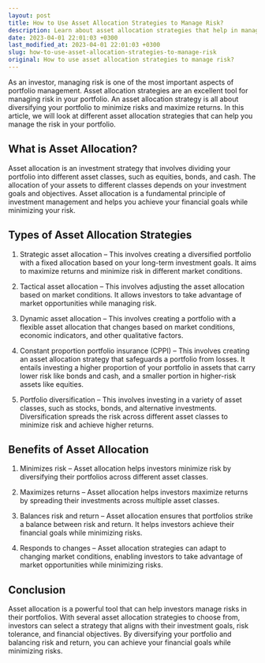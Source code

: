 ```yaml
---
layout: post
title: How to Use Asset Allocation Strategies to Manage Risk?
description: Learn about asset allocation strategies that help in managing your portfolio's risk.
date: 2023-04-01 22:01:03 +0300
last_modified_at: 2023-04-01 22:01:03 +0300
slug: how-to-use-asset-allocation-strategies-to-manage-risk
original: How to use asset allocation strategies to manage risk?
---
```

As an investor, managing risk is one of the most important aspects of portfolio management. Asset allocation strategies are an excellent tool for managing risk in your portfolio. An asset allocation strategy is all about diversifying your portfolio to minimize risks and maximize returns. In this article, we will look at different asset allocation strategies that can help you manage the risk in your portfolio.

## What is Asset Allocation?

Asset allocation is an investment strategy that involves dividing your portfolio into different asset classes, such as equities, bonds, and cash. The allocation of your assets to different classes depends on your investment goals and objectives. Asset allocation is a fundamental principle of investment management and helps you achieve your financial goals while minimizing your risk.

## Types of Asset Allocation Strategies

1. Strategic asset allocation – This involves creating a diversified portfolio with a fixed allocation based on your long-term investment goals. It aims to maximize returns and minimize risk in different market conditions.

2. Tactical asset allocation – This involves adjusting the asset allocation based on market conditions. It allows investors to take advantage of market opportunities while managing risk.

3. Dynamic asset allocation – This involves creating a portfolio with a flexible asset allocation that changes based on market conditions, economic indicators, and other qualitative factors.

4. Constant proportion portfolio insurance (CPPI) – This involves creating an asset allocation strategy that safeguards a portfolio from losses. It entails investing a higher proportion of your portfolio in assets that carry lower risk like bonds and cash, and a smaller portion in higher-risk assets like equities.

5. Portfolio diversification – This involves investing in a variety of asset classes, such as stocks, bonds, and alternative investments. Diversification spreads the risk across different asset classes to minimize risk and achieve higher returns.

## Benefits of Asset Allocation

1. Minimizes risk – Asset allocation helps investors minimize risk by diversifying their portfolios across different asset classes.

2. Maximizes returns – Asset allocation helps investors maximize returns by spreading their investments across multiple asset classes.

3. Balances risk and return – Asset allocation ensures that portfolios strike a balance between risk and return. It helps investors achieve their financial goals while minimizing risks.

4. Responds to changes – Asset allocation strategies can adapt to changing market conditions, enabling investors to take advantage of market opportunities while minimizing risks.

## Conclusion

Asset allocation is a powerful tool that can help investors manage risks in their portfolios. With several asset allocation strategies to choose from, investors can select a strategy that aligns with their investment goals, risk tolerance, and financial objectives. By diversifying your portfolio and balancing risk and return, you can achieve your financial goals while minimizing risks.